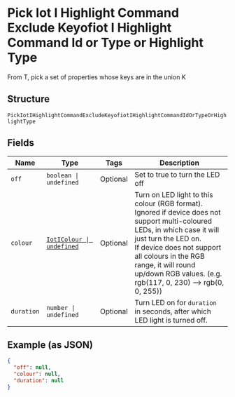
# Pick Iot I Highlight Command Exclude Keyofiot I Highlight Command Id or Type or Highlight Type

From T, pick a set of properties whose keys are in the union K

## Structure

`PickIotIHighlightCommandExcludeKeyofiotIHighlightCommandIdOrTypeOrHighlightType`

## Fields

| Name | Type | Tags | Description |
|  --- | --- | --- | --- |
| `off` | `boolean \| undefined` | Optional | Set to true to turn the LED off |
| `colour` | [`IotIColour \| undefined`](/doc/models/iot-i-colour.md) | Optional | Turn on LED light to this colour (RGB format). Ignored if device does not<br>support multi-coloured LEDs, in which case it will just turn the LED on.<br>If device does not support all colours in the RGB range, it will round<br>up/down RGB values. (e.g. rgb(117, 0, 230) --> rgb(0, 0, 255)) |
| `duration` | `number \| undefined` | Optional | Turn LED on for `duration` in seconds, after which LED light is turned off. |

## Example (as JSON)

```json
{
  "off": null,
  "colour": null,
  "duration": null
}
```


